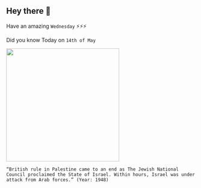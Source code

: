 ## Hey there 👋
Have an amazing `Wednesday` ⚡⚡⚡

Did you know Today on `14th of May`
 
 [<img src="https://upload.wikimedia.org/wikipedia/commons/f/f7/PalestineRailways-1946-sabotage-JaffaJerusalem-1.jpg" width="300" />](https://en.wikipedia.org/wiki/Jewish_insurgency_in_Mandatory_Palestine) 
 ```
“British rule in Palestine came to an end as The Jewish National Council proclaimed the State of Israel. Within hours, Israel was under attack from Arab forces.” (Year: 1948)
```

